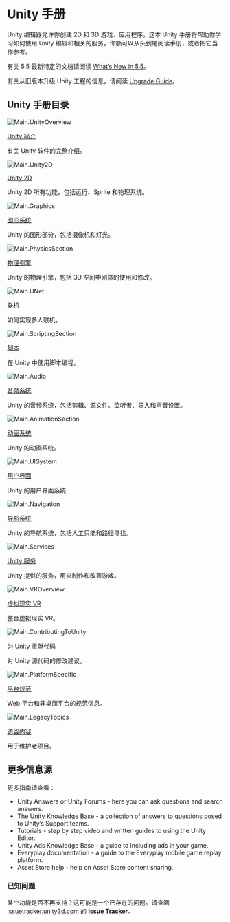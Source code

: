 <!-- # Unity Manual -->
# Unity 手册

<!-- The Unity Editor enables you to create 2D and 3D games, apps and experiences. The Unity Manual helps you learn how to use the Unity Editor and its associated Services. You can read the Manual from start to finish, or use it as a reference. -->
Unity 编辑器允许你创建 2D 和 3D 游戏、应用程序。这本 Unity 手册将帮助你学习如何使用 Unity 编辑和相关的服务。你额可以从头到尾阅读手册，或者把它当作参考。

<!-- For documentation on the newest features introduced in 5.5, see [What’s New in 5.5](https://docs.unity3d.com/550/Documentation/Manual/WhatsNew55.html) in this Manual. -->
有关 5.5 最新特定的文档请阅读 [What’s New in 5.5](https://docs.unity3d.com/550/Documentation/Manual/WhatsNew55.html)。

<!-- For information about upgrading your Unity projects from older versions, see the [Upgrade Guide](https://docs.unity3d.com/550/Documentation/Manual/UpgradeGuides.html) in this Manual. -->
有关从旧版本升级 Unity 工程的信息，请阅读 [Upgrade Guide](https://docs.unity3d.com/550/Documentation/Manual/UpgradeGuides.html)。

<!-- ## Unity Manual sections -->
## Unity 手册目录

![Main.UnityOverview](https://docs.unity3d.com/550/Documentation/uploads/Main/StructEditor.jpg)

<!-- [Working in Unity](https://docs.unity3d.com/550/Documentation/Manual/UnityOverview.html) -->
[Unity 简介](https://docs.unity3d.com/550/Documentation/Manual/UnityOverview.html)

<!-- A complete introduction to the Unity software. -->
有关 Unity 软件的完整介绍。

![Main.Unity2D](https://docs.unity3d.com/550/Documentation/uploads/Main/struct2d.jpg)

[Unity 2D](https://docs.unity3d.com/550/Documentation/Manual/Unity2D.html)

<!-- All of Unity’s 2D-specific features including gameplay, sprites and physics. -->
Unity 2D 所有功能，包括运行、Sprite 和物理系统。

![Main.Graphics](https://docs.unity3d.com/550/Documentation/uploads/Main/StructGraphics.jpg)

<!-- [Graphics](https://docs.unity3d.com/550/Documentation/Manual/Graphics.html) -->
[图形系统](https://docs.unity3d.com/550/Documentation/Manual/Graphics.html)

<!-- The visual side of Unity including cameras and lighting. -->
Unity 的图形部分，包括摄像机和灯光。

![Main.PhysicsSection](https://docs.unity3d.com/550/Documentation/uploads/Main/StructPhysics.jpg)
<!-- [Physics](https://docs.unity3d.com/550/Documentation/Manual/PhysicsSection.html) -->

[物理引擎](https://docs.unity3d.com/550/Documentation/Manual/PhysicsSection.html)

<!-- Physics in Unity, including working with rigid bodies and manipulating them in 3D space. -->
Unity 的物理引擎，包括 3D 空间中刚体的使用和修改。

![Main.UNet](https://docs.unity3d.com/550/Documentation/uploads/Main/StructUNet.png)

<!-- [Networking](https://docs.unity3d.com/550/Documentation/Manual/UNet.html) -->
[联机](https://docs.unity3d.com/550/Documentation/Manual/UNet.html)

<!-- How to implement Multiplayer and networking. -->
如何实现多人联机。

![Main.ScriptingSection](https://docs.unity3d.com/550/Documentation/uploads/Main/StructScripting.jpg)

<!-- [Scripting](https://docs.unity3d.com/550/Documentation/Manual/ScriptingSection.html) -->
[脚本](https://docs.unity3d.com/550/Documentation/Manual/ScriptingSection.html)

<!-- Programming your games by using scripting in Unity. -->
在 Unity 中使用脚本编程。

![Main.Audio](https://docs.unity3d.com/550/Documentation/uploads/Main/StructAudio.jpg)

<!-- [Audio](https://docs.unity3d.com/550/Documentation/Manual/Audio.html) -->
[音频系统](https://docs.unity3d.com/550/Documentation/Manual/Audio.html)

<!-- Audio in Unity, including clips, sources, listeners, importing and sound settings. -->
Unity 的音频系统，包括剪辑、源文件、监听者、导入和声音设置。

![Main.AnimationSection](https://docs.unity3d.com/550/Documentation/uploads/Main/StructAnimation.jpg)

<!-- [Animation](https://docs.unity3d.com/550/Documentation/Manual/AnimationSection.html) -->
[动画系统](https://docs.unity3d.com/550/Documentation/Manual/AnimationSection.html)

<!-- Animation in Unity. -->
Unity 的动画系统。

![Main.UISystem](https://docs.unity3d.com/550/Documentation/uploads/Main/StructUI.jpg)

<!-- [UI](https://docs.unity3d.com/550/Documentation/Manual/UISystem.html) -->
[用户界面](https://docs.unity3d.com/550/Documentation/Manual/UISystem.html)

<!-- Unity’s UI system. -->
Unity 的用户界面系统

![Main.Navigation](https://docs.unity3d.com/550/Documentation/uploads/Main/StructNavigation.jpg)

<!-- [Navigation](https://docs.unity3d.com/550/Documentation/Manual/Navigation.html) -->
[导航系统](https://docs.unity3d.com/550/Documentation/Manual/Navigation.html)

<!-- Navigation in Unity, including AI and pathfinding. -->
Unity 的导航系统，包括人工只能和路径寻找。

![Main.Services](https://docs.unity3d.com/550/Documentation/uploads/Main/ServicesSection.png)

<!-- [Unity Services](https://docs.unity3d.com/550/Documentation/Manual/UnityServices.html) -->
[Unity 服务](https://docs.unity3d.com/550/Documentation/Manual/UnityServices.html)

<!-- Our Services for making and improving your game. -->
Unity 提供的服务，用来制作和改善游戏。

![Main.VROverview](https://docs.unity3d.com/550/Documentation/uploads/Main/StructVR.jpg)

<!-- [Virtual reality](https://docs.unity3d.com/550/Documentation/Manual/VROverview.html) -->
[虚拟现实 VR](https://docs.unity3d.com/550/Documentation/Manual/VROverview.html)

<!-- Integration with VR. -->
整合虚拟现实 VR。

![Main.ContributingToUnity](https://docs.unity3d.com/550/Documentation/uploads/Main/StructContributingToUnity.jpg)

<!-- [Contributing to Unity](https://docs.unity3d.com/550/Documentation/Manual/ContributingToUnity.html) -->
[为 Unity 贡献代码](https://docs.unity3d.com/550/Documentation/Manual/ContributingToUnity.html)

<!-- Suggest modifications to some of Unity’s source code. -->
对 Unity 源代码的修改建议。


![Main.PlatformSpecific](https://docs.unity3d.com/550/Documentation/uploads/Main/StructPlatformSpecific.jpg)

<!-- [Platform specific](https://docs.unity3d.com/550/Documentation/Manual/PlatformSpecific.html) -->
[平台规范](https://docs.unity3d.com/550/Documentation/Manual/PlatformSpecific.html)

<!-- Specific information for the many non-desktop and web platforms supported by Unity. -->
Web 平台和非桌面平台的规范信息。

![Main.LegacyTopics](https://docs.unity3d.com/550/Documentation/uploads/Main/StructLegacyTopics.jpg)

<!-- [Legacy topics](https://docs.unity3d.com/550/Documentation/Manual/LegacyTopics.html) -->
[遗留内容](https://docs.unity3d.com/550/Documentation/Manual/LegacyTopics.html)

<!-- Useful for those maintaining legacy projects. -->
用于维护老项目。

<!-- ## Further sources of information -->
## 更多信息源

<!-- For further guidance, please see: -->
更多指南请查看：

* Unity Answers or Unity Forums - here you can ask questions and search answers.
* The Unity Knowledge Base - a collection of answers to questions posed to Unity’s Support teams.
* Tutorials - step by step video and written guides to using the Unity Editor.
* Unity Ads Knowledge Base - a guide to including ads in your game.
* Everyplay documentation - a guide to the Everyplay mobile game replay platform.
* Asset Store help - help on Asset Store content sharing.

<!-- ### Known issues -->
### 已知问题

<!-- Is a feature not working as you expect it to? It might be an existing Known Issue. Please check using the Issue Tracker at issuetracker.unity3d.com. -->
某个功能是否不再支持？这可能是一个已存在的问题。请查阅 [issuetracker.unity3d.com](https://issuetracker.unity3d.com/) 的 **Issue Tracker**。
